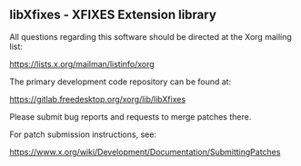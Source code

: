 libXfixes - XFIXES Extension library
------------------------------------

All questions regarding this software should be directed at the
Xorg mailing list:

  https://lists.x.org/mailman/listinfo/xorg

The primary development code repository can be found at:

  https://gitlab.freedesktop.org/xorg/lib/libXfixes

Please submit bug reports and requests to merge patches there.

For patch submission instructions, see:

  https://www.x.org/wiki/Development/Documentation/SubmittingPatches

